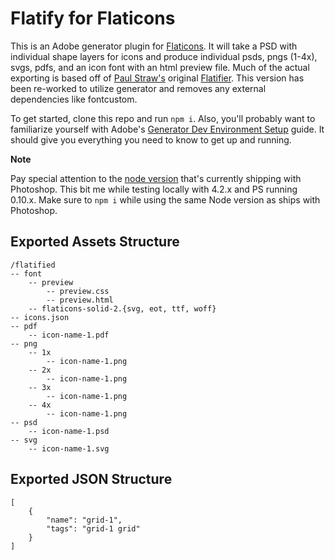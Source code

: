 # Flatify for Flaticons

This is an Adobe generator plugin for [Flaticons](http://flaticons.co). It will take a PSD with individual shape layers for icons and produce individual psds, pngs (1-4x), svgs, pdfs, and an icon font with an html preview file. Much of the actual exporting is based off of [Paul Straw's](https://github.com/paulstraw) original [Flatifier](https://github.com/paulstraw/flatifier). This version has been re-worked to utilize generator and removes any external dependencies like fontcustom.

To get started, clone this repo and run `npm i`. Also, you'll probably want to familiarize yourself with Adobe's [Generator Dev Environment Setup](https://github.com/adobe-photoshop/generator-core/wiki/Generator-Development-Environment-Setup) guide. It should give you everything you need to know to get up and running.

**Note**

Pay special attention to the [node version](https://github.com/adobe-photoshop/generator-core/wiki/Node-versions) that's currently shipping with Photoshop. This bit me while testing locally with 4.2.x and PS running 0.10.x. Make sure to `npm i` while using the same Node version as ships with Photoshop.

## Exported Assets Structure

```
/flatified
-- font
	-- preview
		-- preview.css
		-- preview.html
	-- flaticons-solid-2.{svg, eot, ttf, woff}
-- icons.json
-- pdf
	-- icon-name-1.pdf
-- png
	-- 1x
		-- icon-name-1.png
	-- 2x
		-- icon-name-1.png
	-- 3x
		-- icon-name-1.png
	-- 4x
		-- icon-name-1.png
-- psd
	-- icon-name-1.psd
-- svg
	-- icon-name-1.svg
```

## Exported JSON Structure

```
[
	{
		"name": "grid-1",
		"tags": "grid-1 grid"
	}
]
```
